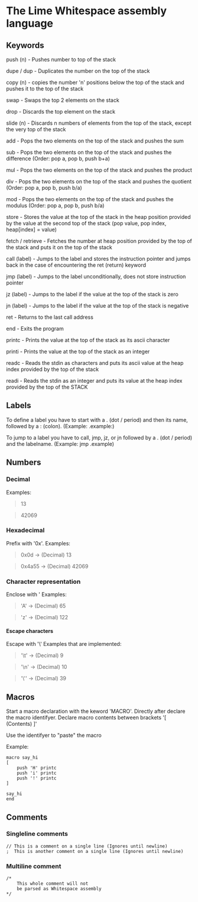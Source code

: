 # The Lime Whitespace assembly language


## Keywords
push (n)         - Pushes number to top of the stack

dupe / dup       - Duplicates the number on the top of the stack

copy (n)         - copies the number 'n' positions below the top of the stack and pushes it to the top of the stack

swap             - Swaps the top 2 elements on the stack

drop             - Discards the top element on the stack

slide (n)        - Discards n numbers of elements from the top of the stack, except the very top of the stack

add              - Pops the two elements on the top of the stack and pushes the sum

sub              - Pops the two elements on the top of the stack and pushes the difference (Order: pop a, pop b, push b+a)

mul              - Pops the two elements on the top of the stack and pushes the product

div              - Pops the two elements on the top of the stack and pushes the quotient (Order: pop a, pop b, push b/a)

mod              - Pops the two elements on the top of the stack and pushes the modulus (Order: pop a, pop b, push b/a)

store            - Stores the value at the top of the stack in the heap position provided by the value at the second top of the stack (pop value, pop index, heap[index] = value)

fetch / retrieve - Fetches the number at heap position provided by the top of the stack and puts it on the top of the stack

call (label)     - Jumps to the label and stores the instruction pointer and jumps back in the case of encountering the ret (return) keyword

jmp (label)      - Jumps to the label unconditionally, does not store instruction pointer

jz (label)       - Jumps to the label if the value at the top of the stack is zero

jn (label)       - Jumps to the label if the value at the top of the stack is negative

ret              - Returns to the last call address

end              - Exits the program

printc           - Prints the value at the top of the stack as its ascii character

printi           - Prints the value at the top of the stack as an integer

readc            - Reads the stdin as characters and puts its ascii value at the heap index provided by the top of the stack

readi            - Reads the stdin as an integer and puts its value at the heap index provided by the top of the STACK


## Labels
To define a label you have to start with a . (dot / period) and then its name, followed by a : (colon). (Example: .example:)

To jump to a label you have to call, jmp, jz, or jn followed by a . (dot / period) and the labelname. (Example: jmp .example)


## Numbers

### Decimal
Examples:
>13

>42069

### Hexadecimal
Prefix with '0x'.
Examples:
>0x0d   -> (Decimal) 13

>0x4a55 -> (Decimal) 42069

### Character representation
Enclose with '
Examples:
>'A' -> (Decimal) 65

>'z' -> (Decimal) 122

#### Escape characters
Escape with '\\'
Examples that are implemented:
>'\t' -> (Decimal) 9

>'\n' -> (Decimal) 10

>'\\'' -> (Decimal) 39

## Macros
Start a macro declaration with the keword 'MACRO'.
Directly after declare the macro identifyer.
Declare macro contents between brackets '[ (Contents) ]'

Use the identifyer to "paste" the macro

Example:
```code
macro say_hi 
[ 
    push 'H' printc
    push 'i' printc
    push '!' printc
]

say_hi
end
```

## Comments
### Singleline comments
```code
// This is a comment on a single line (Ignores until newline)
;  This is another comment on a single line (Ignores until newline)
```

### Multiline comment
```code
/*
    This whole comment will not
    be parsed as Whitespace assembly
*/
```
